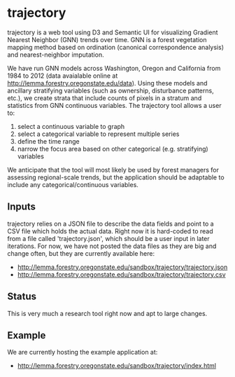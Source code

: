 trajectory
==========
trajectory is a web tool using D3 and Semantic UI for visualizing Gradient
Nearest Neighbor (GNN) trends over time.  GNN is a forest vegetation
mapping method based on ordination (canonical correspondence analysis) and
nearest-neighbor imputation.

We have run GNN models across Washington, Oregon and California from 1984
to 2012 (data avaialable online at http://lemma.forestry.oregonstate.edu/data).
Using these models and ancillary stratifying variables (such as
ownership, disturbance patterns, etc.), we create strata that include 
counts of pixels in a stratum and statistics from GNN continuous variables.
The trajectory tool allows a user to:
  
  1. select a continuous variable to graph
  2. select a categorical variable to represent multiple series
  3. define the time range
  4. narrow the focus area based on other categorical (e.g. stratifying)
     variables

We anticipate that the tool will most likely be used by forest managers for
assessing regional-scale trends, but the application should be adaptable to
include any categorical/continuous variables.

Inputs
------
trajectory relies on a JSON file to describe the data fields and point to a 
CSV file which holds the actual data.  Right now it is hard-coded to 
read from a file called 'trajectory.json', which should be a user input in
later iterations.  For now, we have not posted the data files as they are 
big and change often, but they are currently available here:

  * http://lemma.forestry.oregonstate.edu/sandbox/trajectory/trajectory.json
  * http://lemma.forestry.oregonstate.edu/sandbox/trajectory/trajectory.csv

Status
------
This is very much a research tool right now and apt to large changes.

Example
-------
We are currently hosting the example application at:

  * http://lemma.forestry.oregonstate.edu/sandbox/trajectory/index.html
